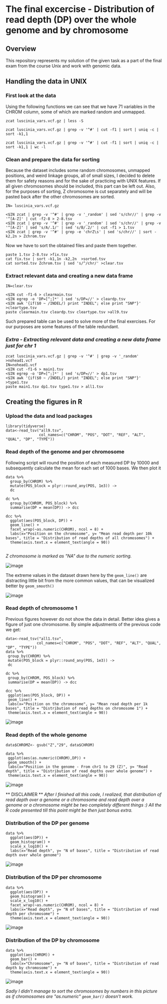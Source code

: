 # The final excercise - Distribution of read depth (DP) over the whole genome and by chromosome
## Overview
This repository represents my solution of the given task as a part of the final exam from the course Unix and work with genomic data.
## Handling the data in UNIX
### First look at the data
Using the following functions we can see that we have 71 variables in the CHROM column, some of which are marked random and unmapped.
``` 
zcat luscinia_vars.vcf.gz | less -S

zcat luscinia_vars.vcf.gz | grep -v '^#' | cut -f1 | sort | uniq -c | sort -k1,1

zcat luscinia_vars.vcf.gz | grep -v '^#' | cut -f1 | sort | uniq -c | sort -k1,1 | wc -l
```

### Clean and prepare the data for sorting
Because the dataset includes some random chromosomes, unmapped positions, and weird linkage groups, all of small sizes, I decided to delete them for safety reasons and for the sake of practicing with UNIX features. If all given chromosomes should be included, this part can be left out. Also, for the purposes of sorting, Z chromosome is cut separately and will be pasted back after the other chromosomes are sorted.

```
IN= luscinia_vars.vcf.gz

<$IN zcat | grep -v '^#' | grep -v '_random' | sed 's/chr//' | grep -v '^[A-Z]' | cut -f2-8 > 2-8.tsv
<$IN zcat | grep -v '^#' | grep -v '_random' | sed 's/chr//' | grep -v '^[A-Z]' | sed 's/A/.1/' | sed 's/B/.2/' | cut -f1 > 1.tsv
<$IN zcat | grep -v '^#' | grep -e 'chrZ\s' | sed 's/chr//' | sort -k2,2n > Zchrom.tsv
```

Now we have to sort the obtained files and paste them together.

```
paste 1.tsv 2-8.tsv >fix.tsv  
cat fix.tsv | sort -k1,1n -k2,2n  >sorted.tsv
cat sorted.tsv Zchrom.tsv | sed 's/^/chr/' >clear.tsv
 ```
 
 ### Extract relevant data and creating a new data frame
```
IN=clear.tsv

<$IN cut -f1-6 > clearmain.tsv
<$IN egrep -o 'DP=[^;]*' | sed 's/DP=//' > cleardp.tsv
<$IN awk '{if($0 ~ /INDEL/) print "INDEL"; else print "SNP"}' >cleartype.tsv
paste clearmain.tsv cleardp.tsv cleartype.tsv >all9.tsv
```
Such prepared table can be used to solve more of the final exercises. For our purposes are some features of the table redundant.

### *Extra - Extracting relevant data and creating a new data frame just for chr 1*

 ```
zcat luscinia_vars.vcf.gz | grep -v '^#' | grep -v '_random' >nohead1.vcf
IN=nohead1.vcf
<$IN cut -f1-6 > main1.tsv
<$IN egrep -o 'DP=[^;]*' | sed 's/DP=//' > dp1.tsv
<$IN awk '{if($0 ~ /INDEL/) print "INDEL"; else print "SNP"}' >type1.tsv
paste main1.tsv dp1.tsv type1.tsv > all1.tsv
```


## Creating the figures in R

### Upload the data and load packages

```
library(tidyverse)
data<-read_tsv("all9.tsv",
               col_names=c("CHROM", "POS", "DOT", "REF", "ALT", "QUAL", "DP", "TYPE"))
```

### Read depth of the genome and per chromosome

Following script will round the position of each measured DP by 10000 and subsequently calculate the mean for each set of 1000 bases. We then plot it 

```
data %>%
  group_by(CHROM) %>%
  mutate(POS_block = plyr::round_any(POS, 1e3)) ->
  dc

dc %>%
  group_by(CHROM, POS_block) %>%
  summarise(DP = mean(DP)) -> dcc

dcc %>%
  ggplot(aes(POS_block, DP)) +
  geom_line() +
  facet_wrap(~as.numeric(CHROM), ncol = 8) +
  labs(x="Position on the chromosome", y= "Mean read depth per 10k bases", title = "Distribution of read depths of all chromosomes") + 
  theme(axis.text.x = element_text(angle = 90))
  
  ```
 

*Z chromosome is marked as "NA" due to the numeric sorting.*

![image](https://user-images.githubusercontent.com/95172475/148462333-d7be0fef-31a9-4ce1-9096-7706e84a212d.png)


The extreme values in the dataset drawn here by the `geom_line()` are distracting little bit from the more common values, that can be visualized better by `geom_smooth()`

![image](https://user-images.githubusercontent.com/95172475/148462424-47ce12ec-7cac-4131-918b-1b578d11c200.png)


### Read depth of chromosome 1
Previous figures however do not show the data in detail. Better idea gives a figure of just one chromosome. 
By simple adjustments of the previous code we get:
 ```
data<-read_tsv("all1.tsv",
               col_names=c("CHROM", "POS", "DOT", "REF", "ALT", "QUAL", "DP", "TYPE"))
data %>%
  group_by(CHROM) %>%
  mutate(POS_block = plyr::round_any(POS, 1e3)) ->
  dc

dc %>%
  group_by(CHROM, POS_block) %>%
  summarise(DP = mean(DP)) -> dcc

dcc %>%
  ggplot(aes(POS_block, DP)) +
  geom_line() +
  labs(x="Position on the chromosome", y= "Mean read depth per 1k bases", title = "Distribution of read depths on chromosome 1") + 
  theme(axis.text.x = element_text(angle = 90))
```

![image](https://user-images.githubusercontent.com/95172475/148462743-0542b3b1-3b58-460c-9b2e-deac1a9f1382.png)

### Read depth of the whole genome
 ```
data$CHROMZ<- gsub("Z","29", data$CHROM) 

data %>%
  ggplot(aes(as.numeric(CHROM),DP)) +
  geom_smooth() +
  labs(x="Position in the genome - From chr1 to 29 (Z)", y= "Read depth", title = "Distribution of read depths over whole genome") + 
  theme(axis.text.x = element_text(angle = 90))
  ```
  
![image](https://user-images.githubusercontent.com/95172475/148462985-cc1078ba-09d1-449a-899e-eb23e31b7c64.png)


** DISCLAIMER ** 
*After I finished all this code, I realized, that distribution of read depth over a genome or a chromosome and read depth over a genome or a chromosome might be two completely different things :) All the R code presented till this point might be then just bonus extra.*

### Distribution of the DP per genome

```
data %>%
  ggplot(aes(DP)) +
  geom_histogram() +
  scale_x_log10() + 
  labs(x="Read depth", y= "N of bases", title = "Distribution of read depth over whole genome")
```

![image](https://user-images.githubusercontent.com/95172475/148461572-8c96ddd4-f217-408a-bf24-04b72ac0e95e.png)

### Distribution of the DP per chromosome

```
data %>%
  ggplot(aes(DP)) +
  geom_histogram() +
  scale_x_log10() + 
  facet_wrap(~as.numeric(CHROM), ncol = 8) +
  labs(x="Read depth", y= "N of bases", title = "Distribution of read depth per chromosome") +
  theme(axis.text.x = element_text(angle = 90))
```
![image](https://user-images.githubusercontent.com/95172475/148463491-537fe482-9c2f-49d8-b222-bf00b7dfe5a9.png)

### Distribution of the DP by chromosome
```
data %>%
  ggplot(aes(CHROM)) +
  geom_bar() +
  labs(x="Chromosome", y= "N of bases", title = "Distribution of read depth by chromosome") +
  theme(axis.text.x = element_text(angle = 90))
```
![image](https://user-images.githubusercontent.com/95172475/148467746-ca861143-59e5-4d67-82b0-6645ed046f3d.png)

*Sadly I didn't manage to sort the chromosomes by numbers in this picture as if chromosomes are "as.numeric" `geom_bar()` doesn't work.*  

